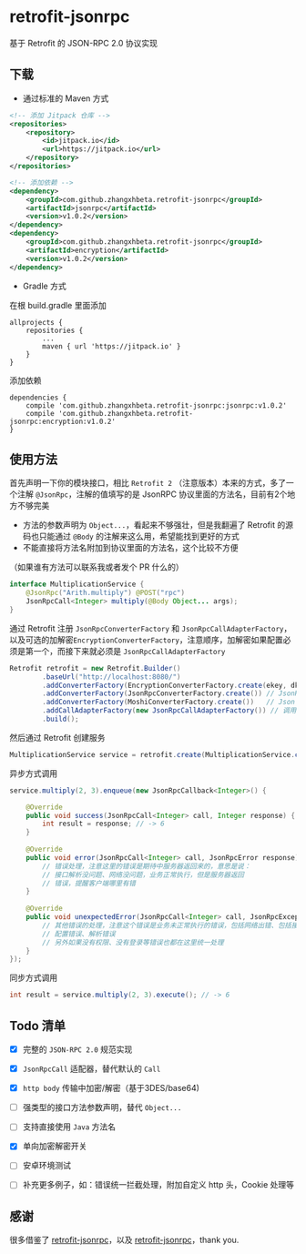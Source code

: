 # retrofit-jsonrpc

基于 Retrofit 的 JSON-RPC 2.0 协议实现

## 下载

* 通过标准的 Maven 方式

```xml
<!-- 添加 Jitpack 仓库 -->
<repositories>
    <repository>
        <id>jitpack.io</id>
        <url>https://jitpack.io</url>
    </repository>
</repositories>

<!-- 添加依赖 -->
<dependency>
    <groupId>com.github.zhangxhbeta.retrofit-jsonrpc</groupId>
    <artifactId>jsonrpc</artifactId>
    <version>v1.0.2</version>
</dependency>
<dependency>
    <groupId>com.github.zhangxhbeta.retrofit-jsonrpc</groupId>
    <artifactId>encryption</artifactId>
    <version>v1.0.2</version>
</dependency>
```

* Gradle 方式

在根 build.gradle 里面添加
```
allprojects {
    repositories {
        ...
        maven { url 'https://jitpack.io' }
    }
}
```
添加依赖
```
dependencies {
    compile 'com.github.zhangxhbeta.retrofit-jsonrpc:jsonrpc:v1.0.2'
    compile 'com.github.zhangxhbeta.retrofit-jsonrpc:encryption:v1.0.2'
}
```

## 使用方法

首先声明一下你的模块接口，相比 `Retrofit 2` （注意版本）本来的方式，多了一个注解 `@JsonRpc`，注解的值填写的是 JsonRPC 协议里面的方法名，目前有2个地方不够完美

* 方法的参数声明为 `Object...`，看起来不够强壮，但是我翻遍了 Retrofit 的源码也只能通过 `@Body` 的注解来这么用，希望能找到更好的方式
* 不能直接将方法名附加到协议里面的方法名，这个比较不方便

（如果谁有方法可以联系我或者发个 PR 什么的）

```java
interface MultiplicationService {
    @JsonRpc("Arith.multiply") @POST("rpc")
    JsonRpcCall<Integer> multiply(@Body Object... args);
}
```
通过 Retrofit 注册 `JsonRpcConverterFactory` 和 `JsonRpcCallAdapterFactory`，以及可选的加解密`EncryptionConverterFactory`，注意顺序，加解密如果配置必须是第一个，而接下来就必须是 `JsonRpcCallAdapterFactory`

```java
Retrofit retrofit = new Retrofit.Builder()
        .baseUrl("http://localhost:8080/")
        .addConverterFactory(EncryptionConverterFactory.create(ekey, dkey)) // 加密／解密配置（可选）
        .addConverterFactory(JsonRpcConverterFactory.create()) // JsonRpc 转换器，一定要配置
        .addConverterFactory(MoshiConverterFactory.create())   // Json 转换器，也可以选择其他比如 Gson
        .addCallAdapterFactory(new JsonRpcCallAdapterFactory()) // 调用适配器，用于支持 JsonRpcCall，建议加上
        .build();
```

然后通过 Retrofit 创建服务

```java
MultiplicationService service = retrofit.create(MultiplicationService.class);
```

异步方式调用

```java
service.multiply(2, 3).enqueue(new JsonRpcCallback<Integer>() {

    @Override
    public void success(JsonRpcCall<Integer> call, Integer response) {
        int result = response; // -> 6
    }
    
    @Override
    public void error(JsonRpcCall<Integer> call, JsonRpcError response) {
        // 错误处理，注意这里的错误是期待中服务器返回来的，意思是说：
        // 接口解析没问题、网络没问题，业务正常执行，但是服务器返回
        // 错误，提醒客户端哪里有错
    }
    
    @Override
    public void unexpectedError(JsonRpcCall<Integer> call, JsonRpcException t) {
        // 其他错误的处理，注意这个错误是业务未正常执行的错误，包括网络出错、包括接口
        // 配置错误、解析错误
        // 另外如果没有权限、没有登录等错误也都在这里统一处理
    }
});
```

同步方式调用

```java
int result = service.multiply(2, 3).execute(); // -> 6
```

## Todo 清单

- [x] 完整的 `JSON-RPC 2.0` 规范实现
- [x] `JsonRpcCall` 适配器，替代默认的 `Call`
- [x] `http body` 传输中加密/解密（基于3DES/base64)
- [ ] 强类型的接口方法参数声明，替代 `Object...`
- [ ] 支持直接使用 `Java` 方法名
- [x] 单向加密解密开关
- [ ] 安卓环境测试
- [ ] 补充更多例子，如：错误统一拦截处理，附加自定义 http 头，Cookie 处理等



## 感谢

很多借鉴了 [retrofit-jsonrpc](https://github.com/segmentio/retrofit-jsonrpc)，以及 [retrofit-jsonrpc](https://github.com/Tolriq/retrofit-jsonrpc)，thank you.
